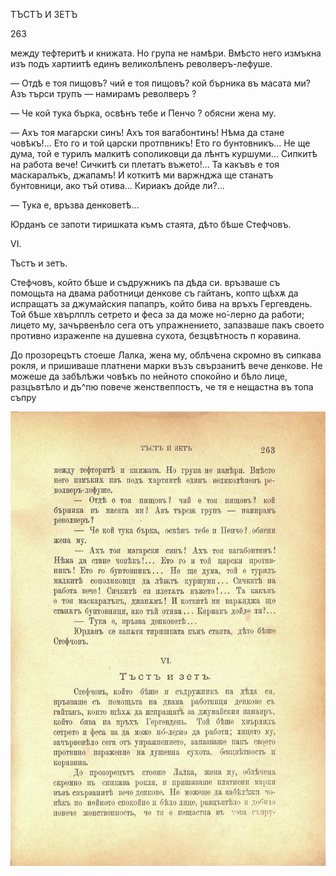 ﻿ТЪСТЪ И ЗЕТЪ

263

между тефтеритѣ и книжата. Но група не намѣри. Вмѣсто него измъкна изъ подъ хартиитѣ единъ великолѣпенъ револверъ-лефуше.

— Отдѣ е тоя пищовъ? чий е тоя пищовъ? кой бърника въ масата ми? Азъ търси трупъ — намирамъ револверъ ?

— Че кой тука бърка, освѣнъ тебе и Пенчо ? обясни жена му.

— Ахъ тоя магарски синъ! Ахъ тоя вагабонтинъ! Нѣма да стане човѣкъ!... Ето го и той царски протпвникъ! Ето го бунтовникъ... Не ще дума, той е турилъ малкитѣ сополиковци да лѣнтъ куршуми... Сипкитѣ на работа вече! Сичкитѣ си плетатъ въжето!... Та какъвъ е тоя маскаралъкъ, джапамъ! И коткитѣ ми варжнджа ще станатъ бунтовници, ако тъй отива... Кириакъ дойде ли?...

— Тука е, връзва денковетѣ...

Юрданъ се запоти тиришката къмъ стаята, дѣто бѣше Стефчовъ.

VI.

Тъстъ и зетъ.

Стефчовъ, който бѣше и съдружникъ па дѣда си. връзваше съ помощьта на двама работници денкове съ гайтанъ, копто щѣхѫ да испращатъ за джумайския папапръ, който бива на връхъ Гергевдень. Той бѣше хвърлплъ сетрето и феса за да може но́-лерно да работи; лицето му, зачървенѣло сега отъ упражнението, запазваше пакъ своето противно израженпе на душевна сухота, безцвѣтность п коравина.

До прозорецътъ стоеше Лалка, жена му, облѣчена скромно въ сипкава рокля, и пришиваше платнени марки възъ свързанитѣ вече денкове. Не можеше да забѣлѣжи човѣкъ по нейното спокойно и бѣло лице, разцъвтѣло и дъ^пю повече женствеппостъ, че тя е нещастна въ топа съпру

![original](../images/298.jpg)

